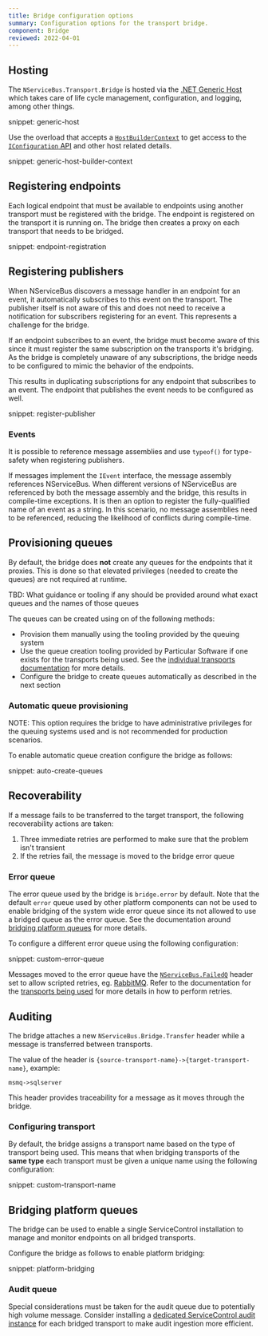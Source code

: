 ```yaml
---
title: Bridge configuration options
summary: Configuration options for the transport bridge.
component: Bridge
reviewed: 2022-04-01
---
```


## Hosting

The `NServiceBus.Transport.Bridge` is hosted via the [.NET Generic Host](https://docs.microsoft.com/en-us/dotnet/core/extensions/generic-host) which takes care of life cycle management, configuration, and logging, among other things.

snippet: generic-host

Use the overload that accepts a [`HostBuilderContext`](https://docs.microsoft.com/en-us/dotnet/api/microsoft.extensions.hosting.hostbuildercontext) to get access to the [`IConfiguration` API](https://docs.microsoft.com/en-us/dotnet/core/extensions/configuration) and other host related details.

snippet: generic-host-builder-context

## Registering endpoints

Each logical endpoint that must be available to endpoints using another transport must be registered with the bridge. The endpoint is registered on the transport it is running on. The bridge then creates a proxy on each transport that needs to be bridged.

snippet: endpoint-registration

## Registering publishers

When NServiceBus discovers a message handler in an endpoint for an event, it automatically subscribes to this event on the transport. The publisher itself is not aware of this and does not need to receive a notification for subscribers registering for an event. This represents a challenge for the bridge.

If an endpoint subscribes to an event, the bridge must become aware of this since it must register the same subscription on the transports it's bridging. As the bridge is completely unaware of any subscriptions, the bridge needs to be configured to mimic the behavior of the endpoints.

This results in duplicating subscriptions for any endpoint that subscribes to an event. The endpoint that publishes the event needs to be configured as well.

snippet: register-publisher

### Events

It is possible to reference message assemblies and use `typeof()` for type-safety when registering publishers.

If messages implement the `IEvent` interface, the message assembly references NServiceBus. When different versions of NServiceBus are referenced by both the message assembly and the bridge, this results in compile-time exceptions. It is then an option to register the fully-qualified name of an event as a string. In this scenario, no message assemblies need to be referenced, reducing the likelihood of conflicts during compile-time.

## Provisioning queues

By default, the bridge does **not** create any queues for the endpoints that it proxies. This is done so that elevated privileges (needed to create the queues) are not required at runtime.

TBD: What guidance or tooling if any should be provided around what exact queues and the names of those queues

The queues can be created using on of the following methods:

- Provision them manually using the tooling provided by the queuing system
- Use the queue creation tooling provided by Particular Software if one exists for the transports being used. See the [individual transports documentation](/transports/) for more details.
- Configure the bridge to create queues automatically as described in the next section

### Automatic queue provisioning

NOTE: This option requires the bridge to have administrative privileges for the queuing systems used and is not recommended for production scenarios.

To enable automatic queue creation configure the bridge as follows:

snippet: auto-create-queues

## Recoverability

If a message fails to be transferred to the target transport, the following recoverability actions are taken:

1. Three immediate retries are performed to make sure that the problem isn't transient
1. If the retries fail, the message is moved to the bridge error queue

### Error queue

The error queue used by the bridge is `bridge.error` by default. Note that the default `error` queue used by other platform components can not be used to enable bridging of the system wide error queue since its not allowed to use a bridged queue as the error queue. See the documentation around [bridging platform queues](#bridging-platform-queues) for more details.

To configure a different error queue using the following configuration:

snippet: custom-error-queue

Messages moved to the error queue have the [`NServiceBus.FailedQ`](/nservicebus/messaging/headers.md#error-forwarding-headers-nservicebus-failedq) header set to allow scripted retries, eg. [RabbitMQ](/transports/rabbitmq/operations-scripting.md#return-message-to-source-queue). Refer to the documentation for the [transports being used](/transports) for more details in how to perform retries.

## Auditing

The bridge attaches a new `NServiceBus.Bridge.Transfer` header while a message is transferred between transports.

The value of the header is `{source-transport-name}->{target-transport-name}`, example:

`msmq->sqlserver`

This header provides traceability for a message as it moves through the bridge.

### Configuring transport

By default, the bridge assigns a transport name based on the type of transport being used. This means that when bridging transports of the **same type** each transport must be given a unique name using the following configuration:

snippet: custom-transport-name

## Bridging platform queues

The bridge can be used to enable a single ServiceControl installation to manage and monitor endpoints on all bridged transports.

Configure the bridge as follows to enable platform bridging:

snippet: platform-bridging

### Audit queue

Special considerations must be taken for the audit queue due to potentially high volume message. Consider installing a [dedicated ServiceControl audit instance](/servicecontrol/audit-instances/) for each bridged transport to make audit ingestion more efficient.